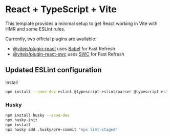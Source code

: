# React + TypeScript + Vite

This template provides a minimal setup to get React working in Vite with HMR and some ESLint rules.

Currently, two official plugins are available:

- [@vitejs/plugin-react](https://github.com/vitejs/vite-plugin-react/blob/main/packages/plugin-react) uses [Babel](https://babeljs.io/) for Fast Refresh
- [@vitejs/plugin-react-swc](https://github.com/vitejs/vite-plugin-react/blob/main/packages/plugin-react-swc) uses [SWC](https://swc.rs/) for Fast Refresh

## Updated ESLint configuration

Install

```bash
npm install --save-dev eslint @typescript-eslint/parser @typescript-eslint/eslint-plugin eslint-plugin-react-x eslint-plugin-react-dom typescript

```

### Husky

```bash
npm install husky --save-dev
npx husky-init
npm install
npx husky add .husky/pre-commit "npx lint-staged"
```
